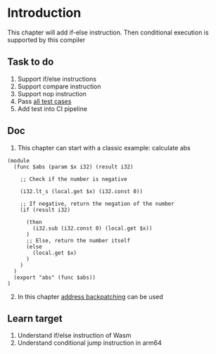 # Introduction

This chapter will add if-else instruction. Then conditional execution is supported by this compiler

## Task to do

1. Support if/else instructions
2. Support compare instruction
3. Support nop instruction
4. Pass [all test cases](./test)
5. Add test into CI pipeline

## Doc

1. This chapter can start with a classic example: calculate abs

```wat
(module
  (func $abs (param $x i32) (result i32)

    ;; Check if the number is negative

    (i32.lt_s (local.get $x) (i32.const 0))

    ;; If negative, return the negation of the number
    (if (result i32)

      (then
        (i32.sub (i32.const 0) (local.get $x))
      )
      ;; Else, return the number itself
      (else
        (local.get $x)
      )
    )
  )
  (export "abs" (func $abs))
)
```

2. In this chapter [address backpatching](https://www.geeksforgeeks.org/backpatching-in-compiler-design/) can be used

## Learn target

1. Understand if/else instruction of Wasm
2. Understand conditional jump instruction in arm64

